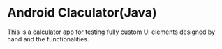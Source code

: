 # Android Claculator(Java)
 This is a calculator app for testing fully custom UI elements designed by hand and the functionalities.
